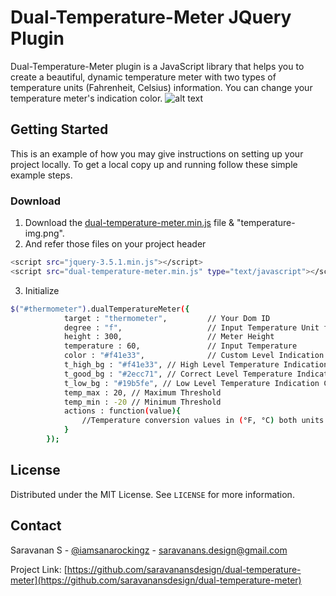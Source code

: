 # Dual-Temperature-Meter JQuery Plugin
Dual-Temperature-Meter plugin is a JavaScript library that helps you to create a beautiful, dynamic temperature meter with two types of temperature units (Fahrenheit, Celsius) information. You can change your temperature meter's indication color.
![alt text](https://github.com/saravanansdesign/dual-temperature-meter/blob/master/sample/sample.png?raw=true)
<!-- GETTING STARTED -->
## Getting Started

This is an example of how you may give instructions on setting up your project locally.
To get a local copy up and running follow these simple example steps.
### Download

1. Download the [dual-temperature-meter.min.js](https://github.com/saravanansdesign/dual-temperature-meter/blob/master/dual-temperature-meter.min.js) file & "temperature-img.png".
2. And refer those files on your project header
```sh
<script src="jquery-3.5.1.min.js"></script>
<script src="dual-temperature-meter.min.js" type="text/javascript"></script>
```
3. Initialize
```sh
$("#thermometer").dualTemperatureMeter({
            target : "thermometer",         // Your Dom ID
            degree : "f",                   // Input Temperature Unit f or c
            height : 300,                   // Meter Height
            temperature : 60,               // Input Temperature
            color : "#f41e33",              // Custom Level Indication Color
            t_high_bg : "#f41e33", // High Level Temperature Indication Color
            t_good_bg : "#2ecc71", // Correct Level Temperature Indication Color
            t_low_bg : "#19b5fe", // Low Level Temperature Indication Color
            temp_max : 20, // Maximum Threshold
            temp_min : -20 // Minimum Threshold
            actions : function(value){
                //Temperature conversion values in (°F, °C) both units
            }
        });
```
<!-- LICENSE -->
## License

Distributed under the MIT License. See `LICENSE` for more information.


<!-- CONTACT -->
## Contact

Saravanan S - [@iamsanarockingz](https://twitter.com/iamsanarockingz) - saravanans.design@gmail.com

Project Link: [https://github.com/saravanansdesign/dual-temperature-meter](https://github.com/saravanansdesign/dual-temperature-meter)
